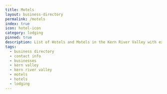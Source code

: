 ```yaml
---
title: Motels
layout: business-directory
permalink: /motels
index: true
icon: hotel-icon
category: lodging
pinned: true
description: List of Hotels and Motels in the Kern River Valley with extended contact info
tags:
  - business directory
  - contact info
  - businesses
  - kern valley
  - kern river valley
  - motels
  - hotels
  - lodging
---
```

